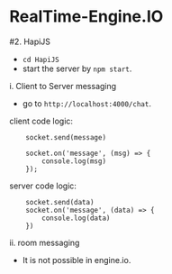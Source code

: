 # RealTime-Engine.IO

#2. HapiJS
  - `cd HapiJS`
  - start the server by `npm start`.

  i. Client to Server messaging
   - go to `http://localhost:4000/chat`.

  client code logic:

        socket.send(message)

        socket.on('message', (msg) => {
            console.log(msg)
        });


  server code logic:

        socket.send(data)
        socket.on('message', (data) => {
            console.log(data)
        })

  ii. room messaging
   - It is not possible in engine.io.